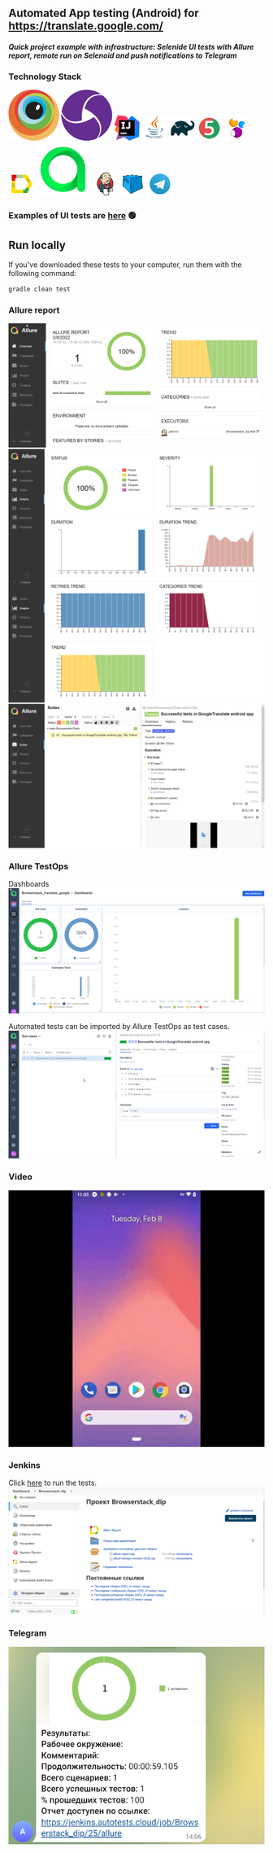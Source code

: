 ## Automated App testing (Android) for https://translate.google.com/

#### *Quick project example with infrastructure: Selenide UI tests with Allure report, remote run on Selenoid and push notifications to Telegram*

### Technology Stack

![Browserstack](images/icons/Browserstack.svg)
![Appium](images/icons/Appium.svg)
![IntelliJ Idea](images/icons/Idea.png)
![Java](images/icons/Java.png)
![Gradle](images/icons/Gradle.png)
![JUnit5](images/icons/JUnit5.png)
![Selenide](images/icons/Selenide.png)
![Allure_Report](images/icons/Allure_Report.png)
![Allure_TestOps](images/icons/TestOps.svg)
![Jenkins](images/icons/Jenkins.png)
![Selenoid](images/icons/Selenoid.png)
![Telegram](images/icons/Telegram.png)

### Еxamples of UI tests are <a target="_blank" href="https://jenkins.autotests.cloud/job/Browserstack_dip/">here</a> :green_circle:

## Run locally

If you've downloaded these tests to your computer, run them with the following command:
```bash
gradle clean test
```



### Allure report
![Allure](images/Allure1.png)
![Allure](images/Allure2.png)
![Allure](images/Allure3.png)


### Allure TestOps
Dashboards
![TestOps Dashboards](images/AllureTestOps.png)


Automated tests can be imported by Allure TestOps as test cases.
![TestOps TestCases](images/AllureTestOps1.png)


### Video
![Video](images/Video.gif)

### Jenkins
Click <a target="_blank" href="https://jenkins.autotests.cloud/job/Browserstack_dip/">here</a> to run the tests.
![Jenkins](images/Jenkins.png)

### Telegram
![Telegram](images/Telegram.png)




